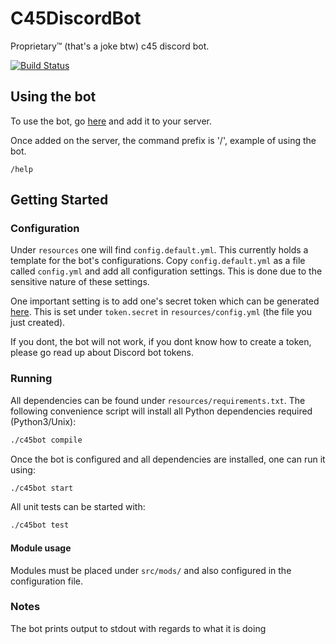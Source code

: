 # C45DiscordBot

Proprietary™ (that's a joke btw) c45 discord bot.

[![Build Status](https://travis-ci.com/Skippy404/C45DiscordBot.svg?branch=master)](https://travis-ci.com/Skippy404/C45DiscordBot)

## Using the bot

To use the bot, go [here](https://discordapp.com/oauth2/authorize?client_id=694185053156016178&scope=bot&permissions=8)
and add it to your server.

Once added on the server, the command prefix is '/', example of using the bot.

```
/help
```

## Getting Started

### Configuration

Under `resources` one will find `config.default.yml`. This currently holds a template for
the bot's configurations. Copy `config.default.yml` as a file called `config.yml` and
add all configuration settings. This is done due to the sensitive nature of these settings.

One important setting is to add one's secret token which can be generated
[here](https://discordapp.com/developers/applications). This is set under `token.secret` in
`resources/config.yml` (the file you just created).

If you dont, the bot will not work, if you dont know how to create a token,
please go read up about Discord bot tokens.

### Running

All dependencies can be found under `resources/requirements.txt`. The following convenience script
will install all Python dependencies required (Python3/Unix):

```bash
./c45bot compile
```

Once the bot is configured and all dependencies are installed, one can run it using:

```bash
./c45bot start
```

All unit tests can be started with:

```bash
./c45bot test
```

#### Module usage

Modules must be placed under `src/mods/` and also configured in the configuration file.

### Notes

The bot prints output to stdout with regards to what it is doing

